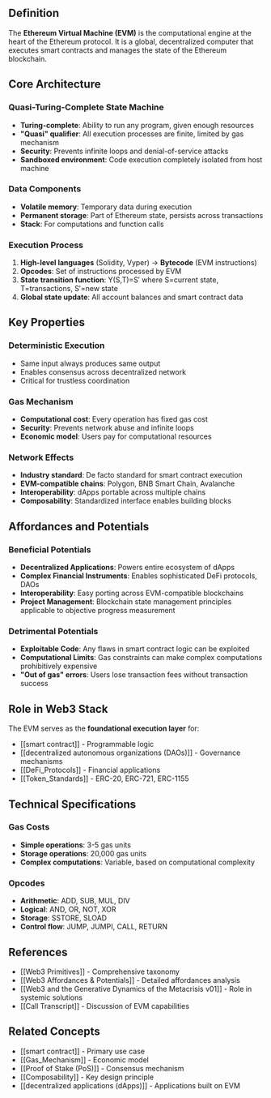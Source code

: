 
## Definition

The **Ethereum Virtual Machine (EVM)** is the computational engine at the heart of the Ethereum protocol. It is a global, decentralized computer that executes smart contracts and manages the state of the Ethereum blockchain.

## Core Architecture

### Quasi-Turing-Complete State Machine
- **Turing-complete**: Ability to run any program, given enough resources
- **"Quasi" qualifier**: All execution processes are finite, limited by gas mechanism
- **Security**: Prevents infinite loops and denial-of-service attacks
- **Sandboxed environment**: Code execution completely isolated from host machine

### Data Components
- **Volatile memory**: Temporary data during execution
- **Permanent storage**: Part of Ethereum state, persists across transactions
- **Stack**: For computations and function calls

### Execution Process
1. **High-level languages** (Solidity, Vyper) → **Bytecode** (EVM instructions)
2. **Opcodes**: Set of instructions processed by EVM
3. **State transition function**: Y(S,T)=S′ where S=current state, T=transactions, S′=new state
4. **Global state update**: All account balances and smart contract data

## Key Properties

### Deterministic Execution
- Same input always produces same output
- Enables consensus across decentralized network
- Critical for trustless coordination

### Gas Mechanism
- **Computational cost**: Every operation has fixed gas cost
- **Security**: Prevents network abuse and infinite loops
- **Economic model**: Users pay for computational resources

### Network Effects
- **Industry standard**: De facto standard for smart contract execution
- **EVM-compatible chains**: Polygon, BNB Smart Chain, Avalanche
- **Interoperability**: dApps portable across multiple chains
- **Composability**: Standardized interface enables building blocks

## Affordances and Potentials

### Beneficial Potentials
- **Decentralized Applications**: Powers entire ecosystem of dApps
- **Complex Financial Instruments**: Enables sophisticated DeFi protocols, DAOs
- **Interoperability**: Easy porting across EVM-compatible blockchains
- **Project Management**: Blockchain state management principles applicable to objective progress measurement

### Detrimental Potentials
- **Exploitable Code**: Any flaws in smart contract logic can be exploited
- **Computational Limits**: Gas constraints can make complex computations prohibitively expensive
- **"Out of gas" errors**: Users lose transaction fees without transaction success

## Role in Web3 Stack

The EVM serves as the **foundational execution layer** for:
- [[smart contract]] - Programmable logic
- [[decentralized autonomous organizations (DAOs)]] - Governance mechanisms
- [[DeFi_Protocols]] - Financial applications
- [[Token_Standards]] - ERC-20, ERC-721, ERC-1155

## Technical Specifications

### Gas Costs
- **Simple operations**: 3-5 gas units
- **Storage operations**: 20,000 gas units
- **Complex computations**: Variable, based on computational complexity

### Opcodes
- **Arithmetic**: ADD, SUB, MUL, DIV
- **Logical**: AND, OR, NOT, XOR
- **Storage**: SSTORE, SLOAD
- **Control flow**: JUMP, JUMPI, CALL, RETURN

## References

- [[Web3 Primitives]] - Comprehensive taxonomy
- [[Web3 Affordances & Potentials]] - Detailed affordances analysis
- [[Web3 and the Generative Dynamics of the Metacrisis v01]] - Role in systemic solutions
- [[Call Transcript]] - Discussion of EVM capabilities

## Related Concepts

- [[smart contract]] - Primary use case
- [[Gas_Mechanism]] - Economic model
- [[Proof of Stake (PoS)]] - Consensus mechanism
- [[Composability]] - Key design principle
- [[decentralized applications (dApps)]] - Applications built on EVM
